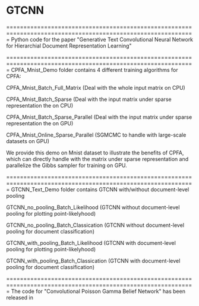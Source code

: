 # GTCNN

=============================================================================================================
Python code for the paper "Generative Text Convolutional Neural Network for Hierarchial Document Representation Learning"

=============================================================================================================
CPFA_Mnist_Demo folder contains 4 different training algorithms for CPFA:

CPFA_Mnist_Batch_Full_Matrix (Deal with the whole input matrix on CPU)

CPFA_Mnist_Batch_Sparse (Deal with the input matrix under sparse representation the on CPU)

CPFA_Mnist_Batch_Sparse_Parallel (Deal with the input matrix under sparse representation the on GPU)

CPFA_Mnist_Online_Sparse_Parallel (SGMCMC to handle with large-scale datasets on GPU)

We provide this demo on Mnist dataset to illustrate the benefits of CPFA, which can directly handle with the matrix under sparse representation and parallelize the Gibbs sampler for training on GPU.

=============================================================================================================
GTCNN_Text_Demo folder contains GTCNN with/without document-level pooling

GTCNN_no_pooling_Batch_Likelihood (GTCNN without document-level pooling for plotting point-likelyhood)

GTCNN_no_pooling_Batch_Classication (GTCNN without document-level pooling for document classification)

GTCNN_with_pooling_Batch_Likelihood (GTCNN with document-level pooling for plotting point-likelyhood)

GTCNN_with_pooling_Batch_Classication (GTCNN with document-level pooling for document classification)


=============================================================================================================
The code for "Convolutional Poisson Gamma Belief Network" has been released in 




